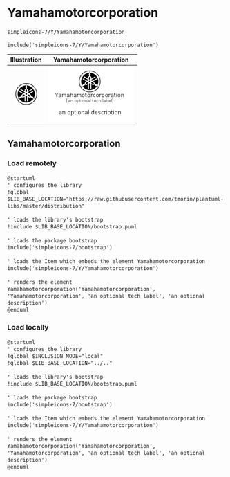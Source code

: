 # Yamahamotorcorporation


```text
simpleicons-7/Y/Yamahamotorcorporation
```

```text
include('simpleicons-7/Y/Yamahamotorcorporation')
```



| Illustration | Yamahamotorcorporation |
| :---: | :---: |
| ![illustration for Illustration](../../simpleicons-7/Y/Yamahamotorcorporation.png) | ![illustration for Yamahamotorcorporation](../../simpleicons-7/Y/Yamahamotorcorporation.Local.png) |




## Yamahamotorcorporation

### Load remotely
```plantuml
@startuml
' configures the library
!global $LIB_BASE_LOCATION="https://raw.githubusercontent.com/tmorin/plantuml-libs/master/distribution"

' loads the library's bootstrap
!include $LIB_BASE_LOCATION/bootstrap.puml

' loads the package bootstrap
include('simpleicons-7/bootstrap')

' loads the Item which embeds the element Yamahamotorcorporation
include('simpleicons-7/Y/Yamahamotorcorporation')

' renders the element
Yamahamotorcorporation('Yamahamotorcorporation', 'Yamahamotorcorporation', 'an optional tech label', 'an optional description')
@enduml
```

### Load locally
```plantuml
@startuml
' configures the library
!global $INCLUSION_MODE="local"
!global $LIB_BASE_LOCATION="../.."

' loads the library's bootstrap
!include $LIB_BASE_LOCATION/bootstrap.puml

' loads the package bootstrap
include('simpleicons-7/bootstrap')

' loads the Item which embeds the element Yamahamotorcorporation
include('simpleicons-7/Y/Yamahamotorcorporation')

' renders the element
Yamahamotorcorporation('Yamahamotorcorporation', 'Yamahamotorcorporation', 'an optional tech label', 'an optional description')
@enduml
```

